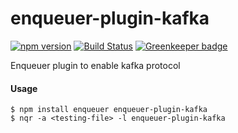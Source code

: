 # enqueuer-plugin-kafka
[![npm version](https://badge.fury.io/js/enqueuer-plugin-kafka.svg)](https://badge.fury.io/js/enqueuer-plugin-kafka) [![Build Status](https://travis-ci.org/lopidio/enqueuer-plugin-kafka.svg?branch=master)](https://travis-ci.org/lopidio/enqueuer-plugin-kafka) [![Greenkeeper badge](https://badges.greenkeeper.io/lopidio/enqueuer-plugin-kafka.svg)](https://greenkeeper.io/)

Enqueuer plugin to enable kafka protocol
#### Usage
    $ npm install enqueuer enqueuer-plugin-kafka
    $ nqr -a <testing-file> -l enqueuer-plugin-kafka
